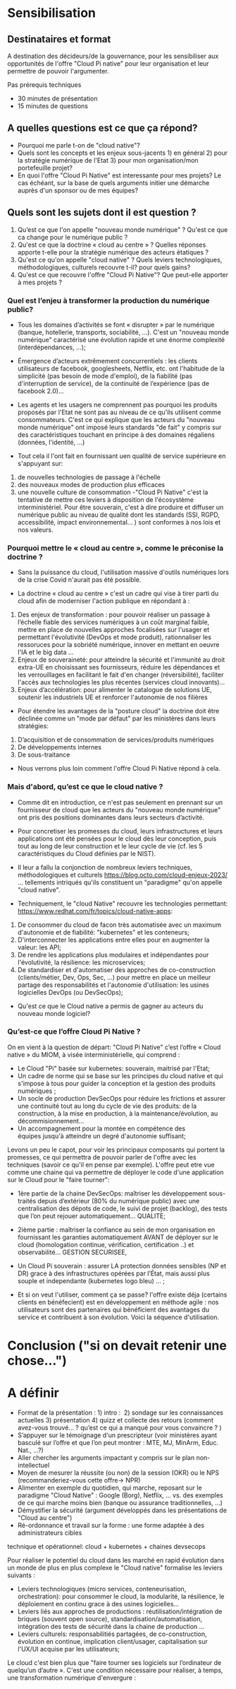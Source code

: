 # Sensibilisation

## Destinataires et format
A destination des décideurs/de la gouvernance, pour les sensibiliser aux opportunités de l'offre "Cloud Pi native" pour leur organisation et leur permettre de pouvoir l'argumenter.

Pas prérequis techniques
- 30 minutes de présentation
- 15 minutes de questions

## A quelles questions est ce que ça répond?
- Pourquoi me parle t-on de "cloud native"?
- Quels sont les concepts et les enjeux sous-jacents 1) en général 2) pour la stratégie numérique de l'Etat 3) pour mon organisation/mon portefeuille projet?
- En quoi l'offre "Cloud Pi Native" est interessante pour mes projets? Le cas échéant, sur la base de quels arguments initier une démarche auprès d'un sponsor ou de mes équipes?

## Quels sont les sujets dont il est question ?
1.	Qu’est ce que l'on appelle "nouveau monde numérique" ? Qu'est ce que ca change pour le numérique public ?
2.	Qu'est ce que la doctrine « cloud au centre » ? Quelles réponses apporte t-elle pour la stratégie numérique des acteurs étatiques ? 
3.	Qu'est ce qu'on appelle "cloud native" ? Quels leviers technologiques, méthodologiques, culturels recouvre t-il? pour quels gains? 
4.	Qu'est ce que recouvre l'offre "Cloud Pi Native"? Que peut-elle apporter à mes projets ?

### Quel est l’enjeu à transformer la production du numérique public?
- Tous les domaines d’activités se font « disrupter » par le numérique (banque, hotellerie, transports, sociabilité, ...). C'est un "nouveau monde numérique" caractérisé une évolution rapide et une énorme complexité (interdépendances, ...);

- Émergence d’acteurs extrêmement concurrentiels : les clients utilisateurs de facebook, googlesheets, Netflix, etc. ont l'habitude de la simplicité (pas besoin de mode d'emploi), de la fiabilité (pas d'interruption de service), de la continuité de l’expérience (pas de facebook 2.0)… 

- Les agents et les usagers ne comprennent pas pourquoi les produits proposés par l'Etat ne sont pas au niveau de ce qu’ils utilisent comme consommateurs. C'est ce qui explique que les acteurs du "nouveau monde numérique" ont imposé leurs standards "de fait" y compris sur des caractéristiques touchant en principe à des domaines régaliens (données, l'identité, ...)

- Tout cela il l'ont fait en fournissant uen qualité de service supérieure en s'appuyant sur: 
1) de nouvelles technologies de passage à l'échelle 
2) des nouveaux modes de production plus efficaces 
3) une nouvelle culture de consommation 
-"Cloud Pi Native" c'est la tentative de mettre ces leviers à disposition de l'écosystème interministériel. Pour être souverain, c'est à dire produire et diffuser un numérique public au niveau de qualité dont les standards (SSI, RGPD, accessibilité, impact environnemental... ) sont conformes à nos lois et nos valeurs. 

### Pourquoi mettre le « cloud au centre », comme le préconise la doctrine ? 
- Sans la puissance du cloud, l'utilisation massive d'outils numériques lors de la crise Covid n'aurait pas été possible.

- La doctrine « cloud au centre » c'est un cadre qui vise à tirer parti du cloud afin de moderniser l'action publique en répondant à :
1) Des enjeux de transformation : pour pouvoir réaliser un passage à l’échelle fiable des services numériques à un coût marginal faible, mettre en place de nouvelles approches focalisées sur l'usager et permettant l'évolutivité (DevOps et mode produit), rationnaliser les ressoruces pour la sobriété numérique, innover en mettant en oeuvre l'IA et le big data ... 
2) Enjeux de souveraineté: pour atteindre la sécurité et l'immunité au droit extra-UE en choisissant ses fournisseurs, réduire les dépendances et les verrouillages en facilitant le fait d'en changer (réversibilité), faciliter l'accès aux technologies les plus récentes (services cloud innovants)...
3) Enjeux d’accélération: pour alimenter le catalogue de solutions UE, soutenir les industriels UE et renforcer l'autonomie de nos filières

- Pour étendre les avantages de la "posture cloud" la doctrine doit être déclinée comme un "mode par défaut" par les ministères dans leurs stratégies:
1) D’acquisition et de consommation de services/produits numériques
2) De développements internes
3) De sous-traitance 

- Nous verrons plus loin comment l'offre Cloud Pi Native répond à cela.

### Mais d'abord, qu’est ce que le cloud native ? 
- Comme dit en introduction, ce n'est pas seulement en prennant sur un fournisseur de cloud que les acteurs du "nouveau monde numérique" ont pris des positions dominantes dans leurs secteurs d’activité. 

- Pour concretiser les promesses du cloud, leurs infrastructures et leurs applications ont été pensées pour le cloud dès leur conception, puis tout au long de leur construction et le leur cycle de vie (cf. les 5 caractéristiques du Cloud définies par le NIST).

- Il leur a fallu la conjonction de nombreux leviers techniques, méthodologiques et culturels https://blog.octo.com/cloud-enjeux-2023/ ... tellements intriqués qu'ils constituent un "paradigme"  qu'on appelle "cloud native".

- Techniquement, le "cloud Native" recouvre les technologies permettant: https://www.redhat.com/fr/topics/cloud-native-apps:
1) De consommer du cloud de facon très automatisée avec un maximum d'autonomie et de fiabilité: "kubernetes" et les conteneurs; 
2) D'interconnecter les applications entre elles pour en augmenter la valeur: les API;
3) De rendre les applications plus modulaires et indépendantes pour l'évolutivité, la résilience: les microservices;
4) De standardiser et d'automatiser des approches de co-construction (clients/métier, Dev, Ops, Sec, ...) pour mettre en place un meilleur partage des responsabilités  et l'autonomie d'utilisation: les usines logicielles DevOps (ou DevSecOps);

- Qu'est ce que le Cloud native a permis de gagner au acteurs du nouveau monde logiciel?

### Qu’est-ce que l’offre Cloud Pi Native ?
On en vient à la question de départ: "Cloud Pi Native" c’est l’offre « Cloud native » du MIOM, à visée interministérielle, qui comprend :
- Le Cloud "Pi" basée sur kubernetes: souverain, maitrisé par l'Etat;
- Un cadre de norme qui se base sur les principes du cloud native et qui s'impose à tous pour guider la conception et la gestion des produits numériques ;
-	Un socle de production DevSecOps pour réduire les frictions et assurer une continuité tout au long du cycle de vie des produits: de la construction, à la mise en production, à la maintenance/évolution, au décommisionnement...
-	Un accompagnement pour la montée en compétence des équipes jusqu'à atteindre un degré d'autonomie suffisant;
 
Levons un peu le capot, pour voir les principaux composants qui portent la promesses, ce qui permettra de pouvoir parler de l'offre avec les techniques (savoir ce qu'il en pense par exemple). L'offre peut etre vue comme une chaine qui va permettre de déployer le code d'une application sur le Cloud pour le "faire tourner":
- 1ère partie de la chaine DevSecOps: maîtriser les développement sous-traités depuis d’extérieur (80% du numérique public) avec une centralisation des dépots de code, le suivi de projet (backlog), des tests que l’on peut rejouer automatiquement... QUALITE;
- 2ième partie : maîtriser la confiance au sein de mon organisation en fournissant les garanties automatiquement AVANT de déployer sur le cloud (homologation continue, vérification, certification ..) et observabilité... GESTION SECURISEE, 
- Un Cloud Pi souverain : assurer LA protection données sensibles (NP et DR) grace à des infrastructures opérées par l’État, mais aussi plus souple et independante (kubernetes logo bleu) ... ; 

- Et si on veut l'utiliser, comment ça se passe? l'offre existe déja (certains clients en bénéfecient) est en développement en méthode agile : nos utilisateurs sont des partenaires qui bénéficient des avantages du service et contribuent à son évolution. Voici la séquence d'utilisation.

# Conclusion ("si on devait retenir une chose...")


# A définir
- Format de la présentation : 1) intro :  2) sondage sur les connaissances actuelles 3) présentation 4) quizz et collecte des retours (comment avez-vous trouvé... ? qu’est ce qui a manqué pour vous convaincre ? )
- S’appuyer sur le témoignage d'un prescripteur (voir ministères ayant basculé sur l’offre et que l’on peut montrer : MTE, MJ, MinArm, Educ. Nat., …?)
- Aller chercher les arguments impactant y compris sur le plan non-intellectuel
-	Moyen de mesurer la réussite (ou non) de la session (OKR) ou le NPS (recommanderiez-vous cette offre-> NPR)
-	Alimenter en exemple du quotidien, qui marche, reposant sur le paradigme "Cloud Native" : Google (Borg), Netflix, ... vs. des exemples de ce qui marche moins bien (banque ou assurance traditionnelles, ...)
-	Démystifier la sécurité (argument développés dans les présentations de "Cloud au centre")
-	Ré-ordonnance et travail sur la forme : une forme adaptée à des administrateurs cibles



technique et opérationnel: cloud + kubernetes + chaines devsecops

Pour réaliser le potentiel du cloud dans les marché en rapid évolution dans un monde de plus en plus complexe le "Cloud native" formalise les leviers suivants : 
- Leviers technologiques (micro services, conteneurisation, orchestration): pour consommer le cloud, la modularité, la résilience, le déploiement en continu grace à des usines logicielles...
- Leviers liés aux approches de productions : réutilisation/intégration de briques (souvent open source), standardisation/automatisation, intégration des tests de sécurité dans la chaine de production ...
-  Leviers culturels: responsabilitiés partagées, de co-construction, évolution en continue, implication client/usager, capitalisation sur l'UX/UI acquise par les utilisateurs;
 
 
 Le cloud c'est bien plus que "faire tourner ses logiciels sur l’ordinateur de quelqu’un d’autre ». C'est une condition nécessaire pour réaliser, à temps, une transformation numérique d'envergure :

 

